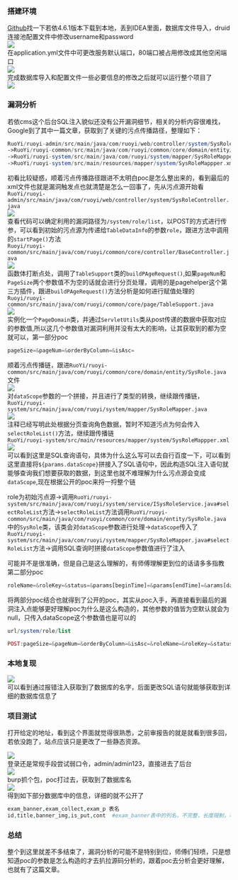 ### 搭建环境

[Github](https://github.com/yangzongzhuan/RuoYi/releases)找一下若依4.6.1版本下载到本地，丢到IDEA里面，数据库文件导入，druid连接池配置文件中修改username和password  
[![](https://shs3.b.qianxin.com/attack_forum/2021/08/attach-9d36b77ee3946b96b55fd21fb2347480dfb329ff.png)](https://shs3.b.qianxin.com/attack_forum/2021/08/attach-9d36b77ee3946b96b55fd21fb2347480dfb329ff.png)  
在application.yml文件中可更改服务默认端口，80端口被占用修改成其他空闲端口  
[![](https://shs3.b.qianxin.com/attack_forum/2021/08/attach-e7cf4e0c54c577f62b42698790cb45528dc92107.png)](https://shs3.b.qianxin.com/attack_forum/2021/08/attach-e7cf4e0c54c577f62b42698790cb45528dc92107.png)  
完成数据库导入和配置文件一些必要信息的修改之后就可以运行整个项目了  
[![](https://shs3.b.qianxin.com/attack_forum/2021/08/attach-e492a3ce690133d7d21b1e3772ec068deb01fa7a.png)](https://shs3.b.qianxin.com/attack_forum/2021/08/attach-e492a3ce690133d7d21b1e3772ec068deb01fa7a.png)

### 漏洞分析

若依cms这个后台SQL注入貌似还没有公开漏洞细节，相关的分析内容很难找，Google到了其中一篇文章，获取到了关键的污点传播路径，整理如下：

```php
RuoYi/ruoyi-admin/src/main/java/com/ruoyi/web/controller/system/SysRoleController.java:56,`role`为污点源
->RuoYi/ruoyi-common/src/main/java/com/ruoyi/common/core/domain/entity/SysRole.java:37,污点源从`role`传递至`dataScope`
->RuoYi/ruoyi-system/src/main/java/com/ruoyi/system/mapper/SysRoleMapper.java:19,污点传入selectRoleList方法
->RuoYi/ruoyi-system/src/main/resources/mapper/system/SysRoleMappper.xml:36,'SQLI'类型触发注入
```

初看比较疑惑，顺着污点传播路径跟进不太明白poc是怎么整出来的，看到最后的xml文件也就是漏洞触发点也就清楚是怎么一回事了，先从污点源开始看  
`RuoYi/ruoyi-admin/src/main/java/com/ruoyi/web/controller/system/SysRoleController.java`  
[![](https://shs3.b.qianxin.com/attack_forum/2021/08/attach-718e54872c53feab94fc8c5641fd632b62753bbe.png)](https://shs3.b.qianxin.com/attack_forum/2021/08/attach-718e54872c53feab94fc8c5641fd632b62753bbe.png)  
查看代码可以确定利用的漏洞路径为`/system/role/list`，以POST的方式进行传参，可以看到初始的污点源为传递给`TableDataInfo`的参数`role`，跟进方法中调用的`startPage()`方法  
`Ruoyi/ruoyi-common/src/main/java/com/ruoyi/common/core/controller/BaseController.java`  
[![](https://shs3.b.qianxin.com/attack_forum/2021/08/attach-812ca8afcc70df09e6e27d64c2a65a8bf9fce518.png)](https://shs3.b.qianxin.com/attack_forum/2021/08/attach-812ca8afcc70df09e6e27d64c2a65a8bf9fce518.png)  
函数体打断点处，调用了`TableSupport`类的`buildPAgeRequest()`,如果`pageNum`和`PageSize`两个参数值不为空的话就会进行分页处理，调用的是pagehelper这个第三方插件，跟进`buildPAgeRequest()`方法分析是如何进行赋值处理的  
`Ruoyi/ruoyi-common/src/main/java/com/ruoyi/common/core/page/TableSupport.java`  
[![](https://shs3.b.qianxin.com/attack_forum/2021/08/attach-f14197fad98a297c1fa1c42ec62b5c8b62746149.png)](https://shs3.b.qianxin.com/attack_forum/2021/08/attach-f14197fad98a297c1fa1c42ec62b5c8b62746149.png)  
实例化一个`PageDomain`类，并通过`ServletUtils`类从post传递的数据中获取对应的参数值,所以这几个参数值对漏洞利用并没有太大的影响，让其获取到的都为空就可以，第一部分poc

```php
pageSize=&pageNum=&orderByColumn=&isAsc=
```

顺着污点传播链，跟进`RuoYi/ruoyi-common/src/main/java/com/ruoyi/common/core/domain/entity/SysRole.java`文件  
[![](https://shs3.b.qianxin.com/attack_forum/2021/08/attach-33b82a2334725c529312de832dd6dc227f9dc78d.png)](https://shs3.b.qianxin.com/attack_forum/2021/08/attach-33b82a2334725c529312de832dd6dc227f9dc78d.png)  
对`dataScope`参数的一个拼接，并且进行了类型的转换，继续跟传播链，`RuoYi/ruoyi-system/src/main/java/com/ruoyi/system/mapper/SysRoleMapper.java`  
[![](https://shs3.b.qianxin.com/attack_forum/2021/08/attach-ed790d429d85109bd05ef8ce9c29c398def8ca25.png)](https://shs3.b.qianxin.com/attack_forum/2021/08/attach-ed790d429d85109bd05ef8ce9c29c398def8ca25.png)  
注释已经写明此处根据分页查询角色数据，暂时不知道污点为何会传入`selectRoleList()`方法，继续跟传播链  
`RuoYi/ruoyi-system/src/main/resources/mapper/system/SysRoleMappper.xml`  
[![](https://shs3.b.qianxin.com/attack_forum/2021/08/attach-265e0aefa142babd3dd84ae00890987a24bb4245.png)](https://shs3.b.qianxin.com/attack_forum/2021/08/attach-265e0aefa142babd3dd84ae00890987a24bb4245.png)  
可以看到这里是SQL查询语句，具体为什么这么写可以去自行百度一下，可以看到这里直接将`${params.dataScope}`拼接入了SQL语句中，因此构造SQL注入语句就能够查询我们想要获取的数据，到这里也就不难理解为什么污点源会变成`dataScope`,现在根据公开的poc来捋一捋整个链

role为初始污点源-&gt;调用`RuoYi/ruoyi-system/src/main/java/com/ruoyi/system/service/ISysRoleService.java#selectRoleList`方法-&gt;`selectRoleList`方法调用`RuoYi/ruoyi-common/src/main/java/com/ruoyi/common/core/domain/entity/SysRole.java`中的`SysRole`类，该类会对`dataScope`参数进行处理-&gt;`dataScope`传入了`RuoYi/ruoyi-system/src/main/java/com/ruoyi/system/mapper/SysRoleMapper.java#selectRoleList`方法-&gt;调用SQL查询时拼接`dataScope`参数值进行了注入

可能并不是很准确，但是自己是这么理解的，有师傅理解更到位的话请多多指教  
第二部分poc

```php
roleName=&roleKey=&status=&params[beginTime]=&params[endTime]=&arams[dataScope]=and extractvalue(1,concat(0x7e,substring((select database()),1,32),0x7e))
```

将两部分poc结合也就得到了公开的poc，其实从poc入手，再直接看到最后的漏洞注入点能够更好理解poc为什么是这么构造的，其他参数的值皆为空默认就会为null，只传入dataScope这个参数值也是可以的

```php
url/system/role/list

POST:pageSize=&pageNum=&orderByColumn=&isAsc=&roleName=&roleKey=&status=&params[beginTime]=&params[endTime]=&params[dataScope]=and extractvalue(1,concat(0x7e,(select database()),0x7e))
```

### 本地复现

[![](https://shs3.b.qianxin.com/attack_forum/2021/08/attach-81b5300a136840d396744343ddfc046c5e913edf.png)](https://shs3.b.qianxin.com/attack_forum/2021/08/attach-81b5300a136840d396744343ddfc046c5e913edf.png)  
可以看到通过报错注入获取到了数据库的名字，后面更改SQL语句就能够获取到详细的数据库信息了

### 项目测试

打开给定的地址，看到这个界面就觉得很熟悉，之前审报告的就是就看到很多回，若依没跑了，站点应该只是更改了一些静态资源。

[![](https://shs3.b.qianxin.com/attack_forum/2021/08/attach-9327d95341d4da39e9844a7d6dfc5be6bc60d030.png)](https://shs3.b.qianxin.com/attack_forum/2021/08/attach-9327d95341d4da39e9844a7d6dfc5be6bc60d030.png)  
登录还是常规手段尝试弱口令，admin/admin123，直接进去了后台  
[![](https://shs3.b.qianxin.com/attack_forum/2021/08/attach-8b8eaa9027f822e105265905662c54dc8fa34293.png)](https://shs3.b.qianxin.com/attack_forum/2021/08/attach-8b8eaa9027f822e105265905662c54dc8fa34293.png)  
burp抓个包，poc打过去，获取到了数据库名  
[![](https://shs3.b.qianxin.com/attack_forum/2021/08/attach-fe835d70dc5f58a1e4fc4d4039a7fd9edcdfc3b8.png)](https://shs3.b.qianxin.com/attack_forum/2021/08/attach-fe835d70dc5f58a1e4fc4d4039a7fd9edcdfc3b8.png)  
得到如下部分数据库中的信息，详细的就不公开了

```php
exam_banner,exam_collect,exam_p 表名
id,title,banner_img,is_put,cont  #exam_banner表中的列名，不完整，长度限制，可以分长度读出
```

### 总结

整个到这里就差不多结束了，漏洞分析的可能不是特别到位，师傅们轻喷，只是想知道poc的参数是怎么构造的才去扒拉源码分析的，跟着poc去分析会更好理解，也就有了这篇文章。